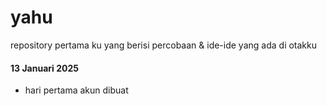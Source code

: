 # yahu
repository pertama ku yang berisi percobaan &amp; ide-ide yang ada di otakku

#### 13 Januari 2025
- hari pertama akun dibuat
